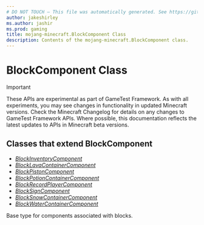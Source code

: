 ```yaml
---
# DO NOT TOUCH — This file was automatically generated. See https://github.com/Mojang/MinecraftApiDocsGenerator to modify descriptions, examples, etc.
author: jakeshirley
ms.author: jashir
ms.prod: gaming
title: mojang-minecraft.BlockComponent Class
description: Contents of the mojang-minecraft.BlockComponent class.
---
```

# BlockComponent Class
>[!IMPORTANT]
>These APIs are experimental as part of GameTest Framework. As with all experiments, you may see changes in functionality in updated Minecraft versions. Check the Minecraft Changelog for details on any changes to GameTest Framework APIs. Where possible, this documentation reflects the latest updates to APIs in Minecraft beta versions.

## Classes that extend BlockComponent
- [*BlockInventoryComponent*](BlockInventoryComponent.md)
- [*BlockLavaContainerComponent*](BlockLavaContainerComponent.md)
- [*BlockPistonComponent*](BlockPistonComponent.md)
- [*BlockPotionContainerComponent*](BlockPotionContainerComponent.md)
- [*BlockRecordPlayerComponent*](BlockRecordPlayerComponent.md)
- [*BlockSignComponent*](BlockSignComponent.md)
- [*BlockSnowContainerComponent*](BlockSnowContainerComponent.md)
- [*BlockWaterContainerComponent*](BlockWaterContainerComponent.md)

Base type for components associated with blocks.
